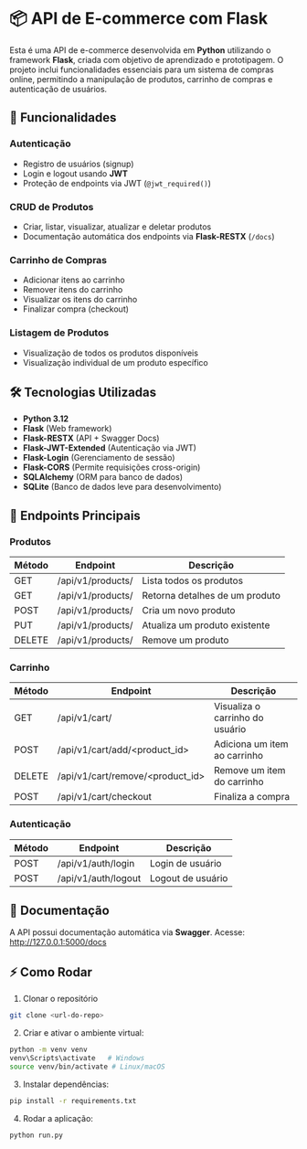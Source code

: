 # 📦 API de E-commerce com Flask

Esta é uma API de e-commerce desenvolvida em **Python** utilizando o framework **Flask**, criada com objetivo de aprendizado e prototipagem. O projeto inclui funcionalidades essenciais para um sistema de compras online, permitindo a manipulação de produtos, carrinho de compras e autenticação de usuários.

## 🚀 Funcionalidades

### Autenticação

- Registro de usuários (signup)
- Login e logout usando **JWT**
- Proteção de endpoints via JWT (`@jwt_required()`)

### CRUD de Produtos

- Criar, listar, visualizar, atualizar e deletar produtos
- Documentação automática dos endpoints via **Flask-RESTX** (`/docs`)

### Carrinho de Compras

- Adicionar itens ao carrinho
- Remover itens do carrinho
- Visualizar os itens do carrinho
- Finalizar compra (checkout)

### Listagem de Produtos

- Visualização de todos os produtos disponíveis
- Visualização individual de um produto específico

## 🛠️ Tecnologias Utilizadas

- **Python 3.12**
- **Flask** (Web framework)
- **Flask-RESTX** (API + Swagger Docs)
- **Flask-JWT-Extended** (Autenticação via JWT)
- **Flask-Login** (Gerenciamento de sessão)
- **Flask-CORS** (Permite requisições cross-origin)
- **SQLAlchemy** (ORM para banco de dados)
- **SQLite** (Banco de dados leve para desenvolvimento)

## 📌 Endpoints Principais

### Produtos

| Método | Endpoint              | Descrição                      |
| ------ | --------------------- | ------------------------------ |
| GET    | /api/v1/products/     | Lista todos os produtos        |
| GET    | /api/v1/products/<id> | Retorna detalhes de um produto |
| POST   | /api/v1/products/     | Cria um novo produto           |
| PUT    | /api/v1/products/<id> | Atualiza um produto existente  |
| DELETE | /api/v1/products/<id> | Remove um produto              |

### Carrinho

| Método | Endpoint                         | Descrição                       |
| ------ | -------------------------------- | ------------------------------- |
| GET    | /api/v1/cart/                    | Visualiza o carrinho do usuário |
| POST   | /api/v1/cart/add/<product_id>    | Adiciona um item ao carrinho    |
| DELETE | /api/v1/cart/remove/<product_id> | Remove um item do carrinho      |
| POST   | /api/v1/cart/checkout            | Finaliza a compra               |

### Autenticação

| Método | Endpoint            | Descrição         |
| ------ | ------------------- | ----------------- |
| POST   | /api/v1/auth/login  | Login de usuário  |
| POST   | /api/v1/auth/logout | Logout de usuário |

## 📖 Documentação

A API possui documentação automática via **Swagger**. Acesse:  
http://127.0.0.1:5000/docs


## ⚡ Como Rodar

1. Clonar o repositório

```bash
git clone <url-do-repo>
```

2. Criar e ativar o ambiente virtual:

```bash
python -m venv venv
venv\Scripts\activate   # Windows
source venv/bin/activate # Linux/macOS
```

3. Instalar dependências:

```bash
pip install -r requirements.txt
```

4. Rodar a aplicação:

```bash
python run.py
```
